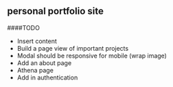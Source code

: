 ## personal portfolio site

####TODO
* Insert content
* Build a page view of important projects
* Modal should be responsive for mobile (wrap image)
* Add an about page
* Athena page
* Add in authentication
